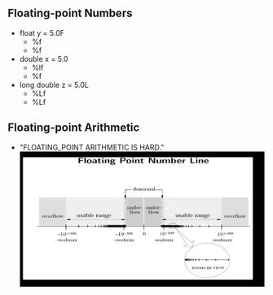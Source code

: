 ## Floating-point Numbers
- float y = 5.0F
  - %f
  - %f
- double x = 5.0
  - %lf
  - %f
- long double z = 5.0L
  - %Lf
  - %Lf

## Floating-point Arithmetic
- "FLOATING_POINT ARITHMETIC IS HARD."
![img.png](img.png)
